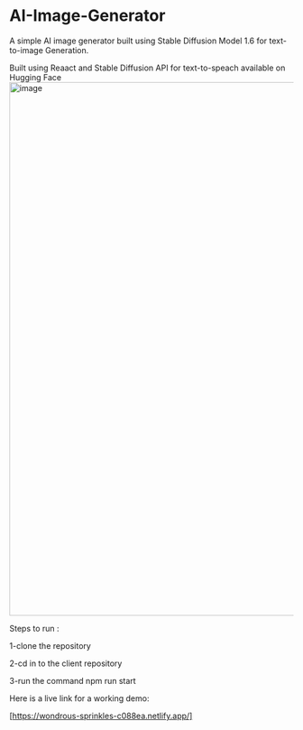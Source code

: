 
# AI-Image-Generator
A simple AI image generator built using  Stable Diffusion Model 1.6 for text-to-image Generation.

Built using Reaact and Stable Diffusion API for text-to-speach available on Hugging Face
<img width="946" alt="image" src="https://github.com/ayushkushwaha609/AI-Image-Generator/assets/73795130/ea8db364-3266-40f9-8a1b-e18d6ec30a16">




Steps to run :

1-clone the repository


2-cd in to the client repository


3-run the command npm run start

Here is a live link for a working demo:

[https://wondrous-sprinkles-c088ea.netlify.app/]
